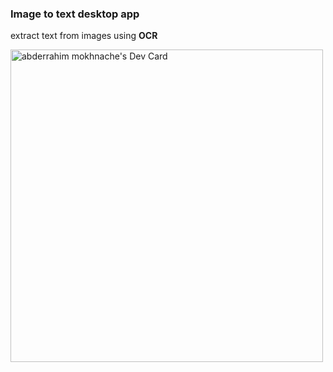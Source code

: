 ### Image to text desktop app

extract text from images using **OCR**

<img align="left" src="https://github.com/astroxiii/OCR-image-to-text/blob/master/ocr.png" width="500" alt="abderrahim mokhnache's Dev Card"/>
